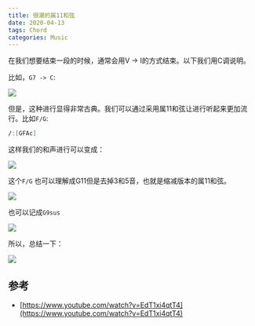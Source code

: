 ```yaml
---
title: 很潮的属11和弦
date: 2020-04-13
tags: Chord
categories: Music
---
```


在我们想要结束一段的时候，通常会用V -> I的方式结束。以下我们用C调说明。

比如，`G7 -> C`:

![](https://i.imgur.com/9DPfaZS.png)
<!--more-->
但是，这种进行显得非常古典。我们可以通过采用属11和弦让进行听起来更加流行。比如`F/G`:

```abc
/:[GFAc]
```

这样我们的和声进行可以变成：

![](https://i.imgur.com/JqqVIIH.png)

这个`F/G` 也可以理解成G11但是去掉3和5音，也就是缩减版本的属11和弦。

![](https://i.imgur.com/pp6Q65K.png)

也可以记成`G9sus`

![](https://i.imgur.com/dqPj7q1.png)

所以，总结一下：

![](https://i.imgur.com/NCmERJy.png)


## 参考

- [https://www.youtube.com/watch?v=EdT1xi4qtT4](https://www.youtube.com/watch?v=EdT1xi4qtT4)
